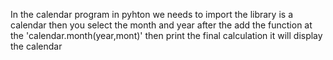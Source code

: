 In the calendar program in pyhton we needs to import the library is a calendar
then you select the month and year 
after the add the function at the 'calendar.month(year,mont)'
then print the final calculation
it will display the calendar
